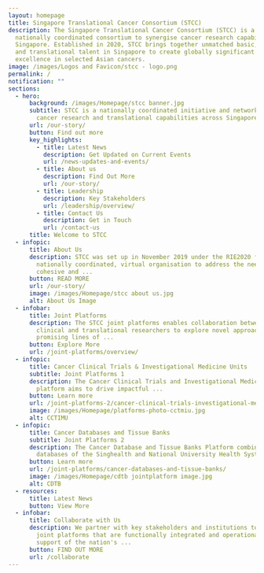 ```yaml
---
layout: homepage
title: Singapore Translational Cancer Consortium (STCC)
description: The Singapore Translational Cancer Consortium (STCC) is a
  nationally coordinated consortium to synergise cancer research capabilities in
  Singapore. Established in 2020, STCC brings together unmatched basic, clinical
  and translational talent in Singapore to create globally significant peaks of
  excellence in selected Asian cancers.
image: /images/Logos and Favicon/stcc - logo.png
permalink: /
notification: ""
sections:
  - hero:
      background: /images/Homepage/stcc banner.jpg
      subtitle: STCC is a nationally coordinated initiative and network to synergise
        cancer research and translational capabilities across Singapore
      url: /our-story/
      button: Find out more
      key_highlights:
        - title: Latest News
          description: Get Updated on Current Events
          url: /news-updates-and-events/
        - title: About us
          description: Find Out More
          url: /our-story/
        - title: Leadership
          description: Key Stakeholders
          url: /leadership/overview/
        - title: Contact Us
          description: Get in Touch
          url: /contact-us
      title: Welcome to STCC
  - infopic:
      title: About Us
      description: STCC was set up in November 2019 under the RIE2020 funding as a
        nationally coordinated, virtual organisation to address the need for a
        cohesive and ...
      button: READ MORE
      url: /our-story/
      image: /images/Homepage/stcc about us.jpg
      alt: About Us Image
  - infobar:
      title: Joint Platforms
      description: The STCC joint platforms enables collaboration between basic,
        clinical and translational researchers to explore novel approaches, push
        promising lines of ...
      button: Explore More
      url: /joint-platforms/overview/
  - infopic:
      title: Cancer Clinical Trials & Investigational Medicine Units
      subtitle: Joint Platforms 1
      description: The Cancer Clinical Trials and Investigational Medicine Units
        platform aims to drive impactful ...
      button: Learn more
      url: /joint-platforms-2/cancer-clinical-trials-investigational-medicine-units/
      image: /images/Homepage/platforms-photo-cctmiu.jpg
      alt: CCTIMU
  - infopic:
      title: Cancer Databases and Tissue Banks
      subtitle: Joint Platforms 2
      description: The Cancer Database and Tissue Banks Platform combines existing
        databases of the Singhealth and National University Health System ...
      button: Learn more
      url: /joint-platforms/cancer-databases-and-tissue-banks/
      image: /images/Homepage/cdtb jointplatform image.jpg
      alt: CDTB
  - resources:
      title: Latest News
      button: View More
  - infobar:
      title: Collaborate with Us
      description: We partner with key stakeholders and institutions to implement
        joint platforms that are functionally integrated and operational in
        support of the nation's ...
      button: FIND OUT MORE
      url: /collaborate
---
```

